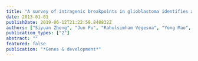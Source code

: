 ```yaml
---
title: "A survey of intragenic breakpoints in glioblastoma identifies a distinct subset associated with poor survival"
date: 2013-01-01
publishDate: 2019-06-12T21:22:58.848832Z
authors: ["Siyuan Zheng", "Jun Fu", "Rahulsimham Vegesna", "Yong Mao", "Lindsey E Heathcock", "Wandaliz Torres-Garcia", "Ravesanker Ezhilarasan", "Shuzhen Wang", "Aaron McKenna", "Lynda Chin", " others"]
publication_types: ["2"]
abstract: ""
featured: false
publication: "*Genes & development*"
---
```


